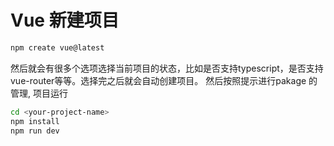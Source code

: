 # Vue 新建项目
```bash
npm create vue@latest
```
然后就会有很多个选项选择当前项目的状态，比如是否支持typescript，是否支持vue-router等等。选择完之后就会自动创建项目。
然后按照提示进行pakage 的管理, 项目运行
```bash
cd <your-project-name>
npm install
npm run dev
```